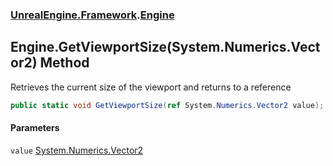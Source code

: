 ### [UnrealEngine.Framework](./UnrealEngine-Framework.md 'UnrealEngine.Framework').[Engine](./Engine.md 'UnrealEngine.Framework.Engine')
## Engine.GetViewportSize(System.Numerics.Vector2) Method
Retrieves the current size of the viewport and returns to a reference  
```csharp
public static void GetViewportSize(ref System.Numerics.Vector2 value);
```
#### Parameters
<a name='UnrealEngine-Framework-Engine-GetViewportSize(System-Numerics-Vector2)-value'></a>
`value` [System.Numerics.Vector2](https://docs.microsoft.com/en-us/dotnet/api/System.Numerics.Vector2 'System.Numerics.Vector2')  
  
